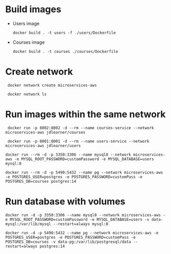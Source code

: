 # Build images

- Users image
    ```
    docker build . -t users -f ./users/Dockerfile
    ```
- Courses image
    ```
    docker build . -t courses ./courses/Dockerfile

    ```

# Create network

```
 docker network create microservices-aws
```

```
 docker network ls
```

# Run images within the same network


```
 docker run -p 8002:8002 -d --rm --name courses-service --network microservices-aws jdlearner/courses
```

```
 docker run -p 8001:8001 -d --rm --name users-service --network microservices-aws jdlearner/users
```

```
docker run --rm -d -p 3350:3306 --name mysql8 --network microservices-aws -e MYSQL_ROOT_PASSWORD=customPassword -e MYSQL_DATABASE=users mysql:8
```

```
docker run --rm -d -p 5490:5432 --name pg --network microservices-aws -e POSTGRES_USER=postgres -e POSTGRES_PASSWORD=customPass -e POSTGRES_DB=courses postgres:14
```

# Run database with volumes

```
docker run -d -p 3350:3306 --name mysql8 --network microservices-aws -e MYSQL_ROOT_PASSWORD=customPassword -e MYSQL_DATABASE=users -v data-mysql:/var/lib/mysql --restart=always mysql:8

```

```
docker run -d -p 5490:5432 --name pg --network microservices-aws -e POSTGRES_USER=postgres -e POSTGRES_PASSWORD=customPass -e POSTGRES_DB=courses -v data-pg:/var/lib/postgresql/data --restart=always postgres:14
```